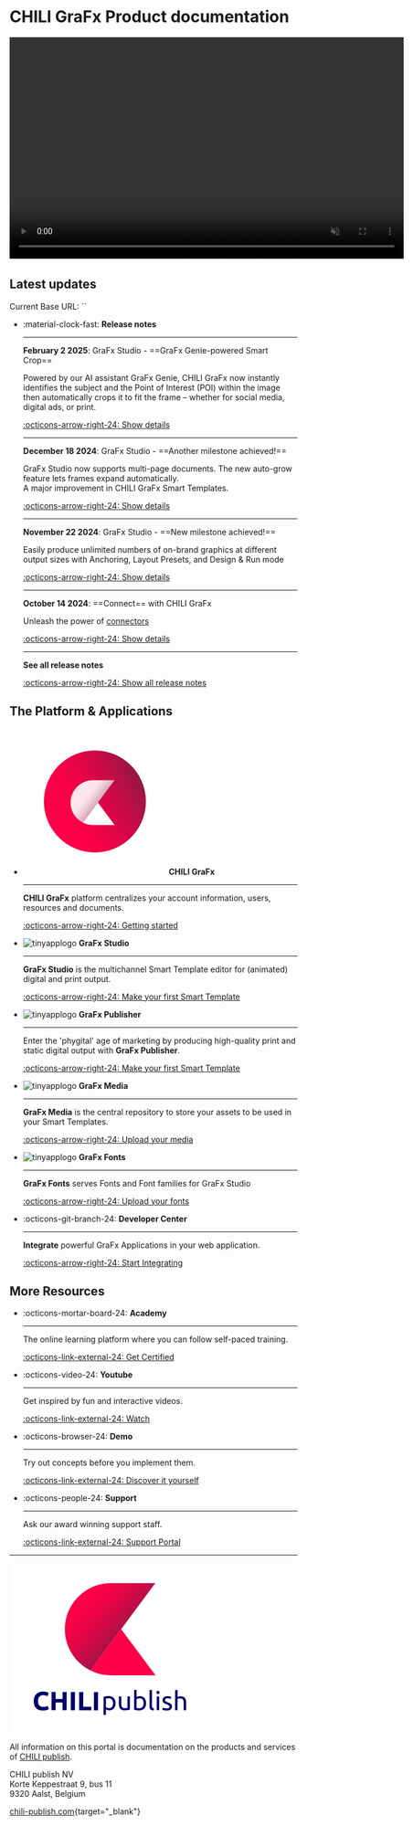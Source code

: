 # CHILI GraFx Product documentation

<video width="690" height="388" autoplay="true" loop="true" muted="true">
  <source src="assets/CHILI GraFx Animated video 720.mp4" type="video/mp4">
  Your browser does not support the video tag.
</video>

## Latest updates

Current Base URL: ``

<div class="grid cards" markdown>

-   :material-clock-fast: __Release notes__

    ---

    **February 2 2025**: GraFx Studio - ==GraFx Genie-powered Smart Crop==
    
    Powered by our AI assistant GraFx Genie, CHILI GraFx now instantly identifies the subject and the Point of Interest (POI) within the image then automatically crops it to fit the frame – whether for social media, digital ads, or print.
    
    [:octicons-arrow-right-24: Show details](../release-notes/2025/02/04/grafxstudio---grafx-genie-powered-smart-crop/)

    ---

    **December 18 2024**: GraFx Studio - ==Another milestone achieved!==
    
    GraFx Studio now supports multi-page documents. The new auto-grow feature lets frames expand automatically.  
    A major improvement in CHILI GraFx Smart Templates.
    
    [:octicons-arrow-right-24: Show details](../release-notes/2024/12/18/grafxstudio---multi-page--auto-grow/)

    ---

    **November 22 2024**: GraFx Studio - ==New milestone achieved!==
    
    Easily produce unlimited numbers of on-brand graphics at different output sizes with Anchoring, Layout Presets, and Design & Run mode
    
    [:octicons-arrow-right-24: Show details](../release-notes/2024/11/22/grafxstudio---new-milestone-achieved/)

    ---

    **October 14 2024**: ==Connect== with CHILI GraFx
    
    Unleash the power of [connectors](GraFx-Studio/concepts/connectors/)
    
    [:octicons-arrow-right-24: Show details](../release-notes/2024/10/14/connect-with-chili-grafx/)

    ---

    **See all release notes**

    [:octicons-arrow-right-24: Show all release notes](../release-notes/)
    
</div>


## The Platform & Applications

<div class="grid cards" markdown>

-   ![tinyapplogo](assets/CHILI_LOGOS_OK-02.svg) __CHILI GraFx__

    ---

    **CHILI GraFx** platform centralizes your account information, users, resources and documents.

    [:octicons-arrow-right-24: Getting started](CHILI-GraFx/admin/)

-   ![tinyapplogo](../assets/CHILI_LOGOS_OK-10.svg) __GraFx Studio__

    ---

    **GraFx Studio** is the multichannel Smart Template editor for (animated) digital and print output.

    [:octicons-arrow-right-24: Make your first Smart Template](GraFx-Studio/guides/hello-world/)

-   ![tinyapplogo](../assets/CHILI_LOGOS_OK-21.svg) __GraFx Publisher__

    ---

    Enter the 'phygital' age of marketing by producing high-quality print and static digital output with **GraFx Publisher**.
    
    [:octicons-arrow-right-24: Make your first Smart Template](GraFx-Publisher/guides/hello-world/)

-   ![tinyapplogo](../assets/CHILI_LOGOS_OK-12.svg) __GraFx Media__

    ---

    **GraFx Media** is the central repository to store your assets to be used in your Smart Templates.
    
    [:octicons-arrow-right-24: Upload your media](GraFx-Media/guides/upload-media/)

-   ![tinyapplogo](../assets/CHILI_LOGOS_OK-08.svg) __GraFx Fonts__

    ---

    **GraFx Fonts** serves Fonts and Font families for GraFx Studio
    
    [:octicons-arrow-right-24: Upload your fonts](GraFx-Fonts/guides/upload-fonts/)

-   :octicons-git-branch-24: __Developer Center__

    ---

    **Integrate** powerful GraFx Applications in your web application.
    
    [:octicons-arrow-right-24: Start Integrating](../GraFx-Developers/overview/)

</div>

## More Resources

<div class="grid cards" markdown>

-   :octicons-mortar-board-24: __Academy__

    ---

    The online learning platform where you can follow self-paced training.

    [:octicons-link-external-24: Get Certified](https://product.chili-publish.academy/)

-   :octicons-video-24: __Youtube__

    ---

    Get inspired by fun and interactive videos.

    [:octicons-link-external-24: Watch](https://www.youtube.com/@chilipublish/featured)

-   :octicons-browser-24: __Demo__

    ---

    Try out concepts before you implement them.

    [:octicons-link-external-24: Discover it yourself](https://www.chili-publish.com/request-a-demo/)

-   :octicons-people-24: __Support__

    ---

    Ask our award winning support staff.

    [:octicons-link-external-24: Support Portal](https://mysupport.chili-publish.com/)

</div>

---

![svg_icon](assets/CHILI_LOGOS_OK-01.svg)

All information on this portal is documentation on the products and services of [CHILI publish](https://www.chili-publish.com/contact-sales/).

CHILI publish NV<br/>
Korte Keppestraat 9, bus 11<br/>
9320 Aalst, Belgium

[chili-publish.com](https://www.chili-publish.com/){target="_blank"}
